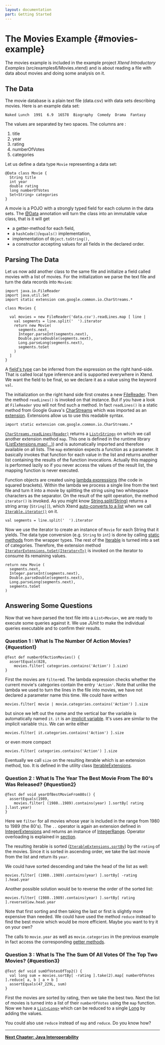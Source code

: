 ```yaml
---
layout: documentation
part: Getting Started
---
```


# The Movies Example {#movies-example}

The movies example is included in the example project *Xtend Introductory Examples* (src/examples6/Movies.xtend) and is about reading a file with data about movies and doing some analysis on it.

## The Data

The movie database is a plain text file (data.csv) with data sets describing movies. Here is an example data set: 

```
Naked Lunch  1991  6.9  16578  Biography  Comedy  Drama  Fantasy
```

The values are separated by two spaces. The columns are : 

1.  title
1.  year
1.  rating
1.  numberOfVotes
1.  categories

Let us define a data type `Movie` representing a data set:

```xtend
@Data class Movie {
  String title
  int year
  double rating
  long numberOfVotes
  Set<String> categories 
}
```

A movie is a POJO with a strongly typed field for each column in the data sets. The [@Data](204_activeannotations.html#data-annotation) annotation will turn the class into an immutable value class, that is it will get 

*   a getter-method for each field,
*   a `hashCode()`/`equals()` implementation,
*   implementation of `Object.toString(),`
*   a constructor accepting values for all fields in the declared order.

## Parsing The Data

Let us now add another class to the same file and initialize a field called movies with a list of movies. For the initialization we parse the text file and turn the data records into `Movie`s:

```xtend
import java.io.FileReader
import java.util.Set
import static extension com.google.common.io.CharStreams.*

class Movies {
  
  val movies = new FileReader('data.csv').readLines.map [ line |
    val segments = line.split('  ').iterator
    return new Movie(
      segments.next, 
      Integer.parseInt(segments.next), 
      Double.parseDouble(segments.next), 
      Long.parseLong(segments.next), 
      segments.toSet
    )
  ]
}
```

A [field's type](202_xtend_classes_members.html#fields) can be inferred from the expression on the right hand-side. That is called local type inference and is supported everywhere in Xtend. We want the field to be final, so we declare it as a value using the keyword `val`.

The initialization on the right hand side first creates a new [FileReader]({{site.javadoc.java}}/java/io/FileReader.html). Then the method `readLines()` is invoked on that instance. But if you have a look at `FileReader` you will not find such a method. In fact `readLines()` is a static method from Google Guava's [CharStreams]({{site.javadoc.guava}}/com/google/common/io/CharStreams.html) which was imported as an [extension](202_xtend_classes_members.html#extension-imports). Extensions allow us to use this readable syntax.

```xtend
import static extension com.google.common.io.CharStreams.*
```

[`CharStreams.readLines(Reader)`]({{site.javadoc.guava}}/com/google/common/io/CharStreams.html) returns a [`List<String>`]({{site.javadoc.java}}/java/util/List.html) on which we call another extension method `map`. This one is defined in the runtime library ([ListExtensions.map(...)]({{site.src.xtext}}/plugins/org.eclipse.xtext.xbase.lib/src/org/eclipse/xtext/xbase/lib/ListExtensions.java)) and is automatically imported and therefore available on all lists. The `map` extension expects a function as a parameter. It basically invokes that function for each value in the list and returns another list containing the results of the function invocations. Actually this mapping is performed lazily so if you never access the values of the result list, the mapping function is never executed.

Function objects are created using [lambda expressions](203_xtend_expressions.html#lambdas) (the code in squared brackets). Within the lambda we process a single line from the text file and turn it into a movie by splitting the string using two whitespace characters as the separator. On the result of the split operation, the method `iterator()` is invoked. As you might know [String.split(String)]({{site.javadoc.java}}/java/lang/String.html) returns a string array (`String[]`), which Xtend [auto-converts to a list](201_types.html#conversion-rules) when we call [`Iterable.iterator()`]({{site.javadoc.java}}/java/lang/Iterable.html) on it.

```xtend
val segments = line.split('  ').iterator
```

Now we use the iterator to create an instance of `Movie` for each String that it yields. The data type conversion (e.g. `String` to `int`) is done by calling [static methods](203_xtend_expressions.html#static-access) from the wrapper types. The rest of the [Iterable]({{site.javadoc.java}}/java/lang/Iterable.html) is turned into a set of categories. Therefore, the extension method [`IteratorExtensions.toSet(Iterator<T>)`]({{site.src.xtext}}/plugins/org.eclipse.xtext.xbase.lib/src/org/eclipse/xtext/xbase/lib/IteratorExtensions.java) is invoked on the iterator to consume its remaining values.

```xtend
return new Movie (
  segments.next, 
  Integer.parseInt(segments.next), 
  Double.parseDouble(segments.next), 
  Long.parseLong(segments.next), 
  segments.toSet
)
```

## Answering Some Questions

Now that we have parsed the text file into a `List<Movie>`, we are ready to execute some queries against it. We use *JUnit* to make the individual queries executable and to confirm their results.

### Question 1 : What Is The Number Of Action Movies? {#question1}

```xtend
@Test def numberOfActionMovies() {
  assertEquals(828, 
    movies.filter[ categories.contains('Action') ].size)
}
```

First the movies are `filter`ed. The lambda expression checks whether the current movie's categories contain the entry `'Action'`. Note that unlike the lambda we used to turn the lines in the file into movies, we have not declared a parameter name this time. We could have written 

```xtend
movies.filter[ movie | movie.categories.contains('Action') ].size
```

but since we left out the name and the vertical bar the variable is automatically named `it`. `it` is an [implicit variable](203_xtend_expressions.html#implicit-variables). It's uses are similar to the implicit variable `this`. We can write either

```xtend
movies.filter[ it.categories.contains('Action') ].size
```

or even more compact 

```xtend
movies.filter[ categories.contains('Action') ].size
```

Eventually we call `size` on the resulting iterable which is an extension method, too. It is defined in the utility class [IterableExtensions]({{site.src.xtext}}/plugins/org.eclipse.xtext.xbase.lib/src/org/eclipse/xtext/xbase/lib/IterableExtensions.java).

### Question 2 : What Is The Year The Best Movie From The 80's Was Released? {#question2}

```xtend
@Test def void yearOfBestMovieFrom80s() {
  assertEquals(1989, 
    movies.filter[ (1980..1989).contains(year) ].sortBy[ rating ].last.year)
}
```

Here we `filter` for all movies whose year is included in the range from 1980 to 1989 (the 80's). The `..` operator is again an extension defined in [IntegerExtensions]({{site.src.xtext}}/plugins/org.eclipse.xtext.xbase.lib/src/org/eclipse/xtext/xbase/lib/IntegerExtensions.java) and returns an instance of [IntegerRange]({{site.src.xtext}}/plugins/org.eclipse.xtext.xbase.lib/src/org/eclipse/xtext/xbase/lib/IntegerRange.java). Operator overloading is explained in [section](203_xtend_expressions.html#operators).

The resulting iterable is sorted ([`IterableExtensions.sortBy`]({{site.src.xtext}}/plugins/org.eclipse.xtext.xbase.lib/src/org/eclipse/xtext/xbase/lib/IterableExtensions.java)) by the `rating` of the movies. Since it is sorted in ascending order, we take the last movie from the list and return its `year`. 

We could have sorted descending and take the head of the list as well: 

```xtend
movies.filter[ (1980..1989).contains(year) ].sortBy[ -rating ].head.year
```

Another possible solution would be to reverse the order of the sorted list: 

```xtend
movies.filter[ (1980..1989).contains(year) ].sortBy[ rating ].reverseView.head.year
```

Note that first sorting and then taking the last or first is slightly more expensive than needed. We could have used the method `reduce` instead to find the best movie which would be more efficient. Maybe you want to try it on your own?

The calls to `movie.year` as well as `movie.categories` in the previous example in fact access the corresponding [getter methods](203_xtend_expressions.html#property-access).

### Question 3 : What Is The The Sum Of All Votes Of The Top Two Movies? {#question3}

```xtend
@Test def void sumOfVotesOfTop2() {
  val long sum = movies.sortBy[ -rating ].take(2).map[ numberOfVotes ].reduce[ a, b | a + b ]
  assertEquals(47_229L, sum)
}
```

First the movies are sorted by rating, then we take the best two. Next the list of movies is turned into a list of their `numberOfVotes` using the `map` function. Now we have a [`List<Long>`]({{site.javadoc.java}}/java/util/List.html) which can be reduced to a single [Long]({{site.javadoc.java}}/java/lang/Long.html) by adding the values.

You could also use `reduce` instead of `map` and `reduce`. Do you know how?

---

**[Next Chapter: Java Interoperability](201_types.html)**